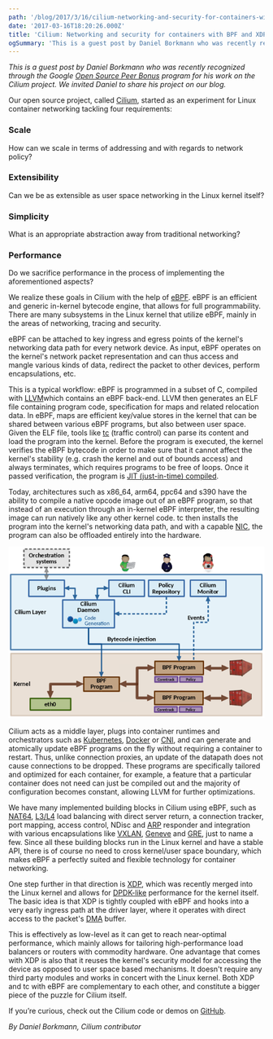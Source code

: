 ```yaml
---
path: '/blog/2017/3/16/cilium-networking-and-security-for-containers-with-bpf-and-xdp'
date: '2017-03-16T18:20:26.000Z'
title: 'Cilium: Networking and security for containers with BPF and XDP'
ogSummary: 'This is a guest post by Daniel Borkmann who was recently recognized through the Google Open Source Peer Bonus program for his work on the Cilium project. We invited Daniel to share his project on our blog.'
---
```


_This is a guest post by Daniel Borkmann who was recently recognized through the Google [Open Source Peer Bonus](https://opensource.googleblog.com/2016/09/google-open-source-peer-bonus-program.html) program for his work on the Cilium project. We invited Daniel to share his project on our blog._

Our open source project, called [Cilium](https://github.com/cilium/cilium), started as an experiment for Linux container networking tackling four requirements:

### Scale

How can we scale in terms of addressing and with regards to network policy?

### Extensibility

Can we be as extensible as user space networking in the Linux kernel itself?

### Simplicity

What is an appropriate abstraction away from traditional networking?

### Performance

Do we sacrifice performance in the process of implementing the aforementioned aspects?

We realize these goals in Cilium with the help of [eBPF](https://en.wikipedia.org/wiki/Berkeley_Packet_Filter#Extensions_and_optimizations). eBPF is an efficient and generic in-kernel bytecode engine, that allows for full programmability. There are many subsystems in the Linux kernel that utilize eBPF, mainly in the areas of networking, tracing and security.

eBPF can be attached to key ingress and egress points of the kernel's networking data path for every network device. As input, eBPF operates on the kernel's network packet representation and can thus access and mangle various kinds of data, redirect the packet to other devices, perform encapsulations, etc.

This is a typical workflow: eBPF is programmed in a subset of C, compiled with [LLVM](https://en.wikipedia.org/wiki/LLVM)which contains an eBPF back-end. LLVM then generates an ELF file containing program code, specification for maps and related relocation data. In eBPF, maps are efficient key/value stores in the kernel that can be shared between various eBPF programs, but also between user space. Given the ELF file, tools like [tc](<https://en.wikipedia.org/wiki/Tc_(Linux)>) (traffic control) can parse its content and load the program into the kernel. Before the program is executed, the kernel verifies the eBPF bytecode in order to make sure that it cannot affect the kernel's stability (e.g. crash the kernel and out of bounds access) and always terminates, which requires programs to be free of loops. Once it passed verification, the program is [JIT (just-in-time) compiled](https://en.wikipedia.org/wiki/Just-in-time_compilation).

Today, architectures such as x86_64, arm64, ppc64 and s390 have the ability to compile a native opcode image out of an eBPF program, so that instead of an execution through an in-kernel eBPF interpreter, the resulting image can run natively like any other kernel code. tc then installs the program into the kernel's networking data path, and with a capable [NIC](https://en.wikipedia.org/wiki/Network_interface_controller), the program can also be offloaded entirely into the hardware.

![](img.png)

Cilium acts as a middle layer, plugs into container runtimes and orchestrators such as [Kubernetes](http://kubernetes.io/), [Docker](<https://en.wikipedia.org/wiki/Docker_(software)>) or [CNI](https://github.com/containernetworking/cni), and can generate and atomically update eBPF programs on the fly without requiring a container to restart. Thus, unlike connection proxies, an update of the datapath does not cause connections to be dropped. These programs are specifically tailored and optimized for each container, for example, a feature that a particular container does not need can just be compiled out and the majority of configuration becomes constant, allowing LLVM for further optimizations.

We have many implemented building blocks in Cilium using eBPF, such as [NAT64](https://en.wikipedia.org/wiki/NAT64), [L3/L4](https://en.wikipedia.org/wiki/OSI_model) load balancing with direct server return, a connection tracker, port mapping, access control, NDisc and [ARP](https://en.wikipedia.org/wiki/Address_Resolution_Protocol) responder and integration with various encapsulations like [VXLAN](https://en.wikipedia.org/wiki/Virtual_Extensible_LAN), [Geneve](https://cto.vmware.com/geneve-vxlan-network-virtualization-encapsulations/) and [GRE](https://en.wikipedia.org/wiki/Generic_Routing_Encapsulation), just to name a few. Since all these building blocks run in the Linux kernel and have a stable API, there is of course no need to cross kernel/user space boundary, which makes eBPF a perfectly suited and flexible technology for container networking.

One step further in that direction is [XDP](https://github.com/iovisor/bpf-docs/blob/master/Express_Data_Path.pdf), which was recently merged into the Linux kernel and allows for [DPDK-like](https://en.wikipedia.org/wiki/Data_Plane_Development_Kit) performance for the kernel itself. The basic idea is that XDP is tightly coupled with eBPF and hooks into a very early ingress path at the driver layer, where it operates with direct access to the packet's [DMA](https://en.wikipedia.org/wiki/Direct_memory_access) buffer.

This is effectively as low-level as it can get to reach near-optimal performance, which mainly allows for tailoring high-performance load balancers or routers with commodity hardware. One advantage that comes with XDP is also that it reuses the kernel's security model for accessing the device as opposed to user space based mechanisms. It doesn't require any third party modules and works in concert with the Linux kernel. Both XDP and tc with eBPF are complementary to each other, and constitute a bigger piece of the puzzle for Cilium itself.

If you’re curious, check out the Cilium code or demos on [GitHub](https://github.com/cilium/cilium).

_By Daniel Borkmann, Cilium contributor_
